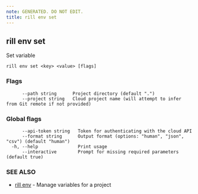 ```yaml
---
note: GENERATED. DO NOT EDIT.
title: rill env set
---
```

## rill env set

Set variable

```
rill env set <key> <value> [flags]
```

### Flags

```
      --path string      Project directory (default ".")
      --project string   Cloud project name (will attempt to infer from Git remote if not provided)
```

### Global flags

```
      --api-token string   Token for authenticating with the cloud API
      --format string      Output format (options: "human", "json", "csv") (default "human")
  -h, --help               Print usage
      --interactive        Prompt for missing required parameters (default true)
```

### SEE ALSO

* [rill env](env.md)	 - Manage variables for a project


